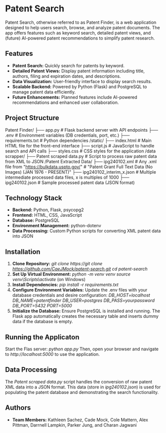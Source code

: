 # Patent Search

Patent Search, otherwise referred to as Patent Finder, is a web application designed to help users search, browse, and analyze patent documents. The app offers features such as keyword search, detailed patent views, and (future) AI-powered patent recommendations to simplify patent research.

## Features
- **Patent Search:** Quickly search for patents by keyword.
- **Detailed Patent Views:** Display patent information including title, authors, filing and expiration dates, and descriptions.
- **Data Visualization:** User-friendly interface to display search results.
- **Scalable Backend:** Powered by Python (Flask) and PostgreSQL to manage patent data efficiently.
- **Future Enhancements:** Planned features include AI-powered recommendations and enhanced user collaboration.

## Project Structure
Patent Finder/
├── app.py                       # Flask backend server with API endpoints
├── .env                         # Environment variables (DB credentials, port, etc.)
├── requirements.txt             # Python dependencies
/static/
  ├── index.html                   # Main HTML file for the front-end interface
  ├── script.js                    # JavaScript to handle search and API calls
  ├── styles.css                   # CSS styles for the application
/data scrapper/
  ├── Patent scraped data.py         # Script to process raw patent data from XML to JSON
  /Patent Extracted Data/
    ├── ipg240102.xml                # Any .xml file from "https://bulkdata.uspto.gov/" 
                                     # "Patent Grant Full Text Data (No Images) (JAN 1976 - PRESENT)"
    ├── ipg240102_interim_x.json     # Multiple intermediate processed data files, x is multiples of 1000 
    ├── ipg240102.json               # Sample processed patent data (JSON format)


## Technology Stack
- **Backend:** Python, Flask, psycopg2
- **Frontend:** HTML, CSS, JavaScript
- **Database:** PostgreSQL
- **Environment Management:** python-dotenv
- **Data Processing:** Custom Python scripts for converting XML patent data into JSON

## Installation
1. **Clone Repository:**
*git clone https://git clone https://github.com/CaeJMock/patent-search.git*
*cd patent-search*
2. **Set Up Virtual Environment:**
*python -m venv venv*
*source venv\Scripts\activate* (on Windows)
3. **Install Dependencies:**
*pip install -r requirements.txt*
4. **Configure Environment Variables:**
Update the .env files with your database credentials and desire configuration:
*DB_HOST=localhost 
DB_NAME=patentfinder
DB_USER=postgres
DB_PASS=yourpassword
DB_PORT=5432
PORT=5000*
5. **Initialize the Database:**
Ensure PostgreSQL is installed and running. The Flask app automatically creates the necessary table and inserts dummy data if the database is empty.

## Running the Applicaton
Start the Flas server:
*python app.py*
Then, open your browser and navigate to *http://localhost:5000* to use the application.

## Data Processing
The *Patent scraped data.py* script handles the conversion of raw patent XML data into a JSON format. This data (store in *ipg240102.json*) is used for populating the patent database and demonstrating the search functionality.

## Authors
- **Team Members:** Kathleen Sachez, Cade Mock, Cole Mattern, Alex Pittman, Darrnell Lampkin, Parker Jung, and Charan Jagwani
